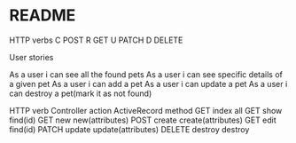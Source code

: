 # README
   HTTP verbs
C POST
R GET
U PATCH
D DELETE

User stories

As a user i can see all the found pets
As a user i can see specific details of a given pet
As a user i can add a pet
As a user i can update a pet
As a user i can destroy a pet(mark it as not found)

HTTP verb	   Controller action	     ActiveRecord method
GET	              index	                all
GET             	show	                find(id)
GET	              new	                  new(attributes)
POST             	create	              create(attributes)
GET	              edit	                find(id)
PATCH	            update	              update(attributes)
DELETE	          destroy	              destroy
